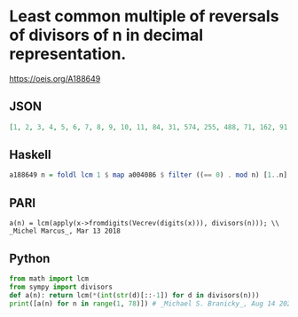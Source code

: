 # Least common multiple of reversals of divisors of n in decimal representation\.
https://oeis.org/A188649
## JSON
```JSON
[1, 2, 3, 4, 5, 6, 7, 8, 9, 10, 11, 84, 31, 574, 255, 488, 71, 162, 91, 20, 84, 22, 32, 168, 260, 62, 72, 1148, 92, 510, 13, 11224, 33, 6106, 1855, 2268, 73, 15106, 93, 40, 14, 6888, 34, 44, 4590, 64, 74, 10248, 658, 260, 1065, 3100, 35, 3240, 55, 149240, 6825, 7820, 95, 7140, 16, 26, 252, 11224, 8680, 66, 76, 12212, 96, 152110, 17, 4536, 37, 6862, 251940, 2024204, 77]
```
## Haskell
```Haskell
a188649 n = foldl lcm 1 $ map a004086 $ filter ((== 0) . mod n) [1..n]
```
## PARI
```PARI
a(n) = lcm(apply(x->fromdigits(Vecrev(digits(x))), divisors(n))); \\ _Michel Marcus_, Mar 13 2018
```
## Python
```Python
from math import lcm
from sympy import divisors
def a(n): return lcm(*(int(str(d)[::-1]) for d in divisors(n)))
print([a(n) for n in range(1, 78)]) # _Michael S. Branicky_, Aug 14 2022
```
